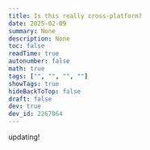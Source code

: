 ```yaml
---
title: Is this really cross-platform?
date: 2025-02-09
summary: None
description: None
toc: false
readTime: true
autonumber: false
math: true
tags: ["", "", "", ""]
showTags: true
hideBackToTop: false
draft: false
dev: true
dev_id: 2267864
---
```

updating!